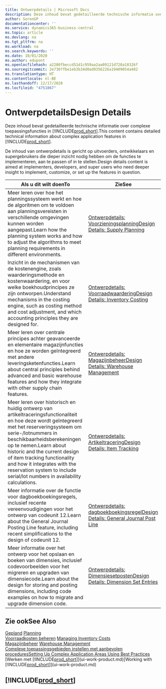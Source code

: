```yaml
---
title: Ontwerpdetails | Microsoft Docs
description: Deze inhoud bevat gedetailleerde technische informatie over complexe toepassingsfuncties in Business Central.
author: SorenGP
documentationcenter: ''
ms.service: dynamics365-business-central
ms.topic: article
ms.devlang: na
ms.tgt_pltfrm: na
ms.workload: na
ms.search.keywords: ''
ms.date: 10/01/2020
ms.author: edupont
ms.openlocfilehash: a2280fbeccd51d1c959aa2aa09121d728a18326f
ms.sourcegitcommit: 2e7307fbe1eb3b34d0ad9356226a19409054a402
ms.translationtype: HT
ms.contentlocale: nl-BE
ms.lasthandoff: 12/17/2020
ms.locfileid: "4751867"
---
```

# <a name="design-details"></a><span data-ttu-id="9c6df-103">Ontwerpdetails</span><span class="sxs-lookup"><span data-stu-id="9c6df-103">Design Details</span></span>
<span data-ttu-id="9c6df-104">Deze inhoud bevat gedetailleerde technische informatie over complexe toepassingsfuncties in [!INCLUDE[prod_short](includes/prod_short.md)].</span><span class="sxs-lookup"><span data-stu-id="9c6df-104">This content contains detailed technical information about complex application features in [!INCLUDE[prod_short](includes/prod_short.md)].</span></span>  

 <span data-ttu-id="9c6df-105">De inhoud van ontwerpdetails is gericht op uitvoerders, ontwikkelaars en supergebruikers die dieper inzicht nodig hebben om de functies te implementeren, aan te passen of in te stellen.</span><span class="sxs-lookup"><span data-stu-id="9c6df-105">Design details content is aimed at implementers, developers, and super users who need deeper insight to implement, customize, or set up the features in question.</span></span>  

|<span data-ttu-id="9c6df-106">**Als u dit wilt doen**</span><span class="sxs-lookup"><span data-stu-id="9c6df-106">**To**</span></span>|<span data-ttu-id="9c6df-107">**Zie**</span><span class="sxs-lookup"><span data-stu-id="9c6df-107">**See**</span></span>|  
|------------|-------------|  
|<span data-ttu-id="9c6df-108">Meer leren over hoe het planningssysteem werkt en hoe de algoritmen om te voldoen aan planningsvereisten in verschillende omgevingen kunnen worden aangepast.</span><span class="sxs-lookup"><span data-stu-id="9c6df-108">Learn how the planning system works and how to adjust the algorithms to meet planning requirements in different environments.</span></span>|[<span data-ttu-id="9c6df-109">Ontwerpdetails: Voorzieningsplanning</span><span class="sxs-lookup"><span data-stu-id="9c6df-109">Design Details: Supply Planning</span></span>](design-details-supply-planning.md)|  
|<span data-ttu-id="9c6df-110">Inzicht in de mechanismen van de kostenengine, zoals waarderingsmethode en kostenwaardering, en voor welke boekhoudprincipes ze zijn ontworpen.</span><span class="sxs-lookup"><span data-stu-id="9c6df-110">Understand mechanisms in the costing engine, such as costing method and cost adjustment, and which accounting principles they are designed for.</span></span>|[<span data-ttu-id="9c6df-111">Ontwerpdetails: Voorraadwaardering</span><span class="sxs-lookup"><span data-stu-id="9c6df-111">Design Details: Inventory Costing</span></span>](design-details-inventory-costing.md)|  
|<span data-ttu-id="9c6df-112">Meer leren over centrale principes achter geavanceerde en elementaire magazijnfuncties en hoe ze worden geïntegreerd met andere leveringsketenfuncties.</span><span class="sxs-lookup"><span data-stu-id="9c6df-112">Learn about central principles behind advanced and basic warehouse features and how they integrate with other supply chain features.</span></span>|[<span data-ttu-id="9c6df-113">Ontwerpdetails: Magazijnbeheer</span><span class="sxs-lookup"><span data-stu-id="9c6df-113">Design Details: Warehouse Management</span></span>](design-details-warehouse-management.md)|  
|<span data-ttu-id="9c6df-114">Meer leren over historisch en huidig ontwerp van artikeltraceringsfunctionaliteit en hoe deze wordt geïntegreerd met het reserveringsysteem om serie-/lotnummers in beschikbaarheidsberekeningen op te nemen.</span><span class="sxs-lookup"><span data-stu-id="9c6df-114">Learn about historic and the current design of item tracking functionality and how it integrates with the reservation system to include serial/lot numbers in availability calculations.</span></span>|[<span data-ttu-id="9c6df-115">Ontwerpdetails: Artikeltracering</span><span class="sxs-lookup"><span data-stu-id="9c6df-115">Design Details: Item Tracking</span></span>](design-details-item-tracking.md)|  
|<span data-ttu-id="9c6df-116">Meer informatie over de functie voor dagboekboekingsregels, inclusief recente vereenvoudigingen voor het ontwerp van codeunit 12.</span><span class="sxs-lookup"><span data-stu-id="9c6df-116">Learn about the General Journal Posting Line feature, including recent simplifications to the design of codeunit 12.</span></span>|[<span data-ttu-id="9c6df-117">Ontwerpdetails: dagboekboekingsregel</span><span class="sxs-lookup"><span data-stu-id="9c6df-117">Design Details: General Journal Post Line</span></span>](design-details-general-journal-post-line.md)|
|<span data-ttu-id="9c6df-118">Meer informatie over het ontwerp voor het opslaan en boeken van dimensies, inclusief codevoorbeelden voor het migreren en upgraden van dimensiecode.</span><span class="sxs-lookup"><span data-stu-id="9c6df-118">Learn about the design for storing and posting dimensions, including code examples on how to migrate and upgrade dimension code.</span></span>|[<span data-ttu-id="9c6df-119">Ontwerpdetails: Dimensiesetposten</span><span class="sxs-lookup"><span data-stu-id="9c6df-119">Design Details: Dimension Set Entries</span></span>](design-details-dimension-set-entries.md)| 

## <a name="see-also"></a><span data-ttu-id="9c6df-120">Zie ook</span><span class="sxs-lookup"><span data-stu-id="9c6df-120">See Also</span></span>  
 <span data-ttu-id="9c6df-121">[Gepland](production-planning.md) </span><span class="sxs-lookup"><span data-stu-id="9c6df-121">[Planning](production-planning.md) </span></span>  
 <span data-ttu-id="9c6df-122">[Voorraadkosten beheren](finance-manage-inventory-costs.md) </span><span class="sxs-lookup"><span data-stu-id="9c6df-122">[Managing Inventory Costs](finance-manage-inventory-costs.md) </span></span>  
 <span data-ttu-id="9c6df-123">[Magazijnbeheer](warehouse-manage-warehouse.md) </span><span class="sxs-lookup"><span data-stu-id="9c6df-123">[Warehouse Management](warehouse-manage-warehouse.md) </span></span>  
 [<span data-ttu-id="9c6df-124">Complexe toepassingsgebieden instellen met aanbevolen procedures</span><span class="sxs-lookup"><span data-stu-id="9c6df-124">Setting Up Complex Application Areas Using Best Practices</span></span>](set-up-complex-application-areas-using-best-practices.md)  
 <span data-ttu-id="9c6df-125">[Werken met [!INCLUDE[prod_short](includes/prod_short.md)]](ui-work-product.md)</span><span class="sxs-lookup"><span data-stu-id="9c6df-125">[Working with [!INCLUDE[prod_short](includes/prod_short.md)]](ui-work-product.md)</span></span>

 ## [!INCLUDE[prod_short](includes/free_trial_md.md)]  
